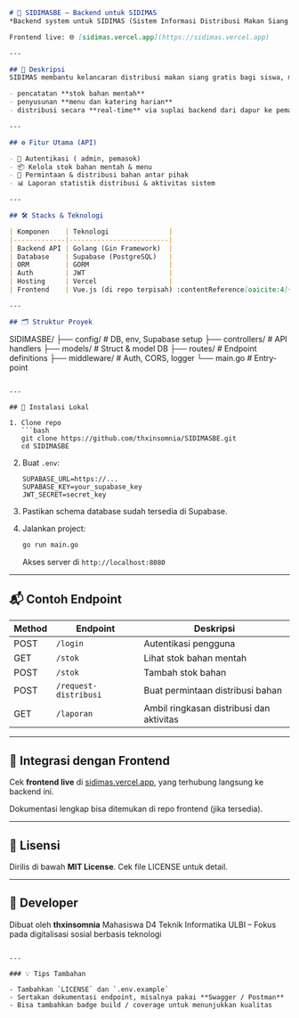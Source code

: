 ```markdown
# 🧾 SIDIMASBE – Backend untuk SIDIMAS  
*Backend system untuk SIDIMAS (Sistem Informasi Distribusi Makan Siang Gratis)*

Frontend live: 🌐 [sidimas.vercel.app](https://sidimas.vercel.app)

---

## 🎯 Deskripsi  
SIDIMAS membantu kelancaran distribusi makan siang gratis bagi siswa, mendukung

- pencatatan **stok bahan mentah**  
- penyusunan **menu dan katering harian**  
- distribusi secara **real‑time** via suplai backend dari dapur ke pemasok :contentReference[oaicite:3]{index=3}

---

## ⚙️ Fitur Utama (API)

- 🔐 Autentikasi ( admin, pemasok)
- 📦 Kelola stok bahan mentah & menu
- 📨 Permintaan & distribusi bahan antar pihak
- 📊 Laporan statistik distribusi & aktivitas sistem

---

## 🛠️ Stacks & Teknologi

| Komponen    | Teknologi               |
|-------------|-------------------------|
| Backend API | Golang (Gin Framework)  |
| Database    | Supabase (PostgreSQL)   |
| ORM         | GORM                    |
| Auth        | JWT                     |
| Hosting     | Vercel                  |
| Frontend    | Vue.js (di repo terpisah) :contentReference[oaicite:4]{index=4} |

---

## 🗂️ Struktur Proyek

```

SIDIMASBE/
├── config/        # DB, env, Supabase setup
├── controllers/   # API handlers
├── models/        # Struct & model DB
├── routes/        # Endpoint definitions
├── middleware/    # Auth, CORS, logger
└── main.go        # Entry-point

````

---

## 🚀 Instalasi Lokal

1. Clone repo  
   ```bash
   git clone https://github.com/thxinsomnia/SIDIMASBE.git
   cd SIDIMASBE
````

2. Buat `.env`:

   ```env
   SUPABASE_URL=https://...
   SUPABASE_KEY=your_supabase_key
   JWT_SECRET=secret_key
   ```

3. Pastikan schema database sudah tersedia di Supabase.

4. Jalankan project:

   ```bash
   go run main.go
   ```

   Akses server di `http://localhost:8080`

---

## 📬 Contoh Endpoint

| Method | Endpoint              | Deskripsi                                |
| ------ | --------------------- | ---------------------------------------- |
| POST   | `/login`              | Autentikasi pengguna                     |
| GET    | `/stok`               | Lihat stok bahan mentah                  |
| POST   | `/stok`               | Tambah stok bahan                        |
| POST   | `/request-distribusi` | Buat permintaan distribusi bahan         |
| GET    | `/laporan`            | Ambil ringkasan distribusi dan aktivitas |

---

## 🔗 Integrasi dengan Frontend

Cek **frontend live** di [sidimas.vercel.app](https://sidimas.vercel.app), yang terhubung langsung ke backend ini.

Dokumentasi lengkap bisa ditemukan di repo frontend (jika tersedia).

---

## 📄 Lisensi

Dirilis di bawah **MIT License**. Cek file LICENSE untuk detail.

---

## 👤 Developer

Dibuat oleh **thxinsomnia**
Mahasiswa D4 Teknik Informatika ULBI – Fokus pada digitalisasi sosial berbasis teknologi

```

---

### 💡 Tips Tambahan

- Tambahkan `LICENSE` dan `.env.example`
- Sertakan dokumentasi endpoint, misalnya pakai **Swagger / Postman**
- Bisa tambahkan badge build / coverage untuk menunjukkan kualitas

```
